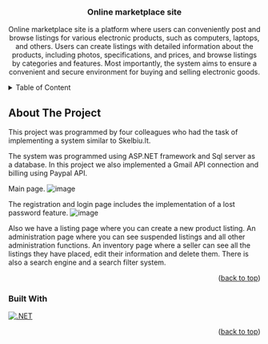 <h3 align="center">Online marketplace site</h3>
  <p align="center">
    Online marketplace site is a platform where users can conveniently post and browse listings for various electronic products, such as computers, laptops, and others. Users can create listings with detailed information about the products, including photos, specifications, and prices, and browse listings by categories and features. Most importantly, the system aims to ensure a convenient and secure environment for buying and selling electronic goods.
    <br />
  </p>
</div>

<!-- TABLE OF CONTENTS -->
<details>
  <summary>Table of Content</summary>
  <ol>
    <li>
      <a href="#about-the-project">About The Project</a>
      <ul>
        <li><a href="#built-with">Built With</a></li>
      </ul>
    </li>
  </ol>
</details>

<!-- ABOUT THE PROJECT -->
## About The Project

This project was programmed by four colleagues who had the task of implementing a system similar to Skelbiu.lt. 

The system was programmed using ASP.NET framework and Sql server as a database. In this project we also implemented a Gmail API connection and billing using Paypal API.
<!-- Nuotraukos -->
Main page.
![image](https://github.com/PSA-projektas/skelbimu-sistema/assets/93952366/d1eb2e77-a33f-4c7e-be16-2caeefa1d344)


The registration and login page includes the implementation of a lost password feature.
![image](https://github.com/PSA-projektas/skelbimu-sistema/assets/93952366/06fbee47-f45d-47b1-a58d-f99a4a13c8da)

Also we have a listing page where you can create a new product listing. An administration page where you can see suspended listings and all other administration functions. An inventory page where a seller can see all the listings they have placed, edit their information and delete them. There is also a search engine and a search filter system. 

<p align="right">(<a href="#readme-top">back to top</a>)</p>



### Built With

[![.NET](https://img.shields.io/badge/.NET-0078D7?style=for-the-badge&logo=dotnet&logoColor=white)](https://dotnet.microsoft.com/)

<p align="right">(<a href="#readme-top">back to top</a>)</p>
